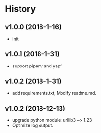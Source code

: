 # **History**

## **v1.0.0 (2018-1-16)**

- init

## **v1.0.1 (2018-1-31)**

- support pipenv and yapf

## **v1.0.2 (2018-1-31)**

- add requirements.txt, Modify readme.md.

## **v1.0.2 (2018-12-13)**

- upgrade python module: urllib3 ~> 1.23
- Optimize log output.
